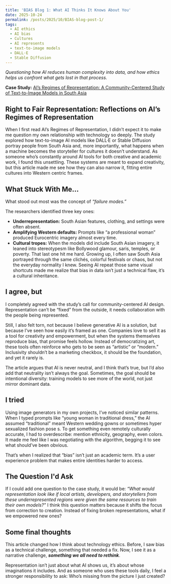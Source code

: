 ```yaml
---
title: 'BIAS Blog 1: What AI Thinks It Knows About You'
date: 2025-10-24
permalink: /posts/2025/10/BIAS-blog-post-1/
tags:
  - AI ethics
  - AI bias 
  - Cultures
  - AI represents
  - text-to-image models 
  - DALL·E
  - Stable Diffusion
---
```


*Questioning how AI reduces human complexity into data, and how ethics helps us confront what gets lost in that process.* 

**Case Study:** 
[AI’s Regimes of Representation: A Community-Centered Study of Text-to-Image Models in South Asia](https://mit-serc.pubpub.org/pub/bfw5tscj/release/3?readingCollection=65a1a268)


## Right to Fair Representation: Reflections on AI’s Regimes of Representation

When I first read AI’s Regimes of Representation, I didn’t expect it to make me question my own relationship with technology so deeply. The study explored how text-to-image AI models like DALL·E or Stable Diffusion portray people from South Asia and, more importantly, what happens when a machine becomes the storyteller for cultures it doesn’t understand.
As someone who’s constantly around AI tools for both creative and academic work, I found this unsettling. These systems are meant to expand creativity, but this article made me see how they can also narrow it, fitting entire cultures into Western centric frames.

## What Stuck With Me...
What stood out most was the concept of *“failure modes.”*

The researchers identified three key ones:

- **Underrepresentation:** South Asian features, clothing, and settings were often absent.
- **Amplifying Western defaults:** Prompts like “a professional woman” produced Eurocentric imagery almost every time.
- **Cultural tropes:** When the models did include South Asian imagery, it leaned into stereotypesm like Bollywood glamour, saris, temples, or poverty.
That last one hit me hard. Growing up, I often saw South Asia portrayed through the same clichés, colorful festivals or chaos, but not the everyday normality I knew. Seeing AI repeat those same visual shortcuts made me realize that bias in data isn’t just a technical flaw, it’s a cultural inheritance.

## I agree, but
I completely agreed with the study’s call for community-centered AI design. Representation can’t be “fixed” from the outside, it needs collaboration with the people being represented.

Still, I also felt torn, not because I believe generative AI is a solution, but because I’ve seen how easily it’s framed as one. Companies love to sell it as a tool for creativity and empowerment, but when the systems themselves reproduce bias, that promise feels hollow. Instead of democratizing art, these tools often reinforce who gets to be seen as “artistic” or “modern.” Inclusivity shouldn’t be a marketing checkbox, it should be the foundation, and yet it rarely is.

The article argues that AI is never neutral, and I think that’s true, but I’d also add that neutrality isn’t always the goal. Sometimes, the goal should be intentional diversity: training models to see more of the world, not just mirror dominant data.

## I tried
Using image generators in my own projects, I’ve noticed similar patterns. When I typed prompts like “young woman in traditional dress,” the AI assumed “traditional” meant Western wedding gowns or sometimes hyper sexualized fashion pose
s.
To get something even remotely culturally accurate, I had to overdescribe: mention ethnicity, geography, even colors. It made me feel like I was negotiating with the algorithm, begging it to see what should’ve been obvious.

That’s when I realized that “bias” isn’t just an academic term. It’s a user experience problem that makes entire identities harder to access.

## The Question I'd Ask 
If I could add one question to the case study, it would be:
        *“What would representation look like if local artists, developers, and storytellers from these underrepresented regions were given the same resources to train their own models?”*
I think this question matters because it shifts the focus from correction to creation. Instead of fixing broken representations, what if we empowered new ones?

## Some final thoughts 
This article changed how I think about technology ethics. Before, I saw bias as a technical challenge, something that needed a fix. Now, I see it as a narrative challenge,  ***something we all need to rethink***.

Representation isn’t just about what AI shows us, it’s about whose imaginations it includes.
And as someone who uses these tools daily, I feel a stronger responsibility to ask: Who’s missing from the picture I just created?